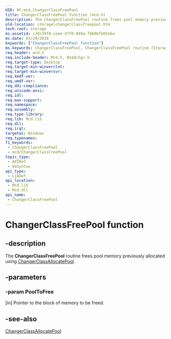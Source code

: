 ```yaml
---
UID: NF:mcd.ChangerClassFreePool
title: ChangerClassFreePool function (mcd.h)
description: The ChangerClassFreePool routine frees pool memory previously allocated using ChangerClassAllocatePool.
old-location: storage\changerclassfreepool.htm
tech.root: storage
ms.assetid: c20c39f9-ceee-47f0-849a-f8686fb05e6a
ms.date: 03/29/2018
keywords: ["ChangerClassFreePool function"]
ms.keywords: ChangerClassFreePool, ChangerClassFreePool routine [Storage Devices], chgrclas_3f5fb8a4-3c85-4dde-80c9-f8e001b7b3bd.xml, mcd/ChangerClassFreePool, storage.changerclassfreepool
req.header: mcd.h
req.include-header: Mcd.h, Ntddchgr.h
req.target-type: Desktop
req.target-min-winverclnt: 
req.target-min-winversvr: 
req.kmdf-ver: 
req.umdf-ver: 
req.ddi-compliance: 
req.unicode-ansi: 
req.idl: 
req.max-support: 
req.namespace: 
req.assembly: 
req.type-library: 
req.lib: Mcd.lib
req.dll: 
req.irql: 
targetos: Windows
req.typenames: 
f1_keywords:
 - ChangerClassFreePool
 - mcd/ChangerClassFreePool
topic_type:
 - APIRef
 - kbSyntax
api_type:
 - LibDef
api_location:
 - Mcd.lib
 - Mcd.dll
api_name:
 - ChangerClassFreePool
---
```


# ChangerClassFreePool function


## -description

The <b>ChangerClassFreePool</b> routine frees pool memory previously allocated using <a href="https://docs.microsoft.com/windows-hardware/drivers/ddi/mcd/nf-mcd-changerclassallocatepool">ChangerClassAllocatePool</a>.

## -parameters

### -param PoolToFree 

[in]
Pointer to the block of memory to be freed.

## -see-also

<a href="https://docs.microsoft.com/windows-hardware/drivers/ddi/mcd/nf-mcd-changerclassallocatepool">ChangerClassAllocatePool</a>


